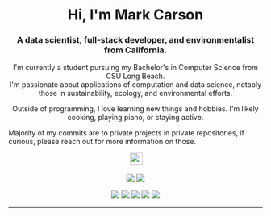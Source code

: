 <p align="center">
 <!-- <img  width="800" height="400" src="gifpath"> -->
</p>
<h1 align="center">Hi, I'm <span><strong>Mark Carson</strong></span></h1>
<h3 align="center">A data scientist, full-stack developer, and environmentalist from California.</h3>
<p align="center">I'm currently a student pursuing my Bachelor's in Computer Science from CSU Long Beach. 
 <br>I'm passionate about applications of computation and data science, notably those in sustainability, ecology, and environmental efforts.
</p>

<p align="center">Outside of programming, I love learning new things and hobbies. I'm likely cooking, playing piano, or staying active.</p>

<p>Majority of my commits are to private projects in private repositories, if curious, please reach out for more information on those.</p>

<p align="center"></a> <a href="https://www.linkedin.com/in/MarkCarsonDev/"><img src="https://img.shields.io/badge/linkedin-%230077B5.svg?&style=for-the-badge&logo=linkedin&logoColor=white" height=25></a>
</p>

<p align=center>
  <a href="https://github.com/MarkCarsonDev" style="text-decoration: none">
    <img src="https://badges.pufler.dev/visits/MarkCarsonDev/MarkCarsonDev?style=flat-square&label=Views&color=black">
  </a>
  <a href="https://github.com/MarkCarsonDev?tab=repositories" style="text-decoration: none">
    <img src="https://badges.pufler.dev/repos/MarkCarsonDev?style=flat-square&color=black&label=Public+Repos">
  </a>
</p>
<p align="center">
 <img src="https://img.shields.io/badge/Data Science-229a22">
 <img src="https://img.shields.io/badge/Data Analytics-229a22">
 <img src="https://img.shields.io/badge/Software-Engineering-229a22">
 <img src="https://img.shields.io/badge/Machine Learning-229a22">
 <img src="https://img.shields.io/badge/Full--Stack Web Development-20ab40"> 
</p>
<hr>





